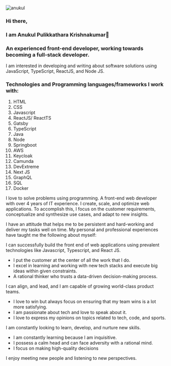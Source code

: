 ![anukul](https://pbs.twimg.com/profile_banners/2267376860/1600339582/1080x360)
### Hi there,
### I am Anukul Pulikkathara Krishnakumar👋
### An experienced front-end developer, working towards becoming a full-stack developer. 


I am interested in developing and writing about software solutions
using JavaScript, TypeScript, ReactJS, and Node JS.

### Technologies and Programming languages/frameworks I work with:
1) HTML
2) CSS
3) Javascript
4) ReactJS/ ReactTS
5) Gatsby
6) TypeScript
7) Java
8) Node
9) Springboot
10) AWS
11) Keycloak
12) Camunda
13) DevExtreme
14) Next JS
15) GraphQL
16) SQL
17) Docker

I love to solve problems using programming. A front-end web developer with over 4 years of IT experience.  I create, scale, and optimize web applications. To accomplish this, I focus on the customer requirements, conceptualize and synthesize use cases, and adapt to new insights. 

I have an attitude that helps me to be persistent and hard-working and deliver my tasks well on time. My personal and professional experiences have taught me the following about myself:

I can successfully build the front end of web applications using prevalent technologies like Javascript, Typescript, and React JS.
- I put the customer at the center of all the work that I do.
- I excel in learning and working with new tech stacks and execute big ideas within given constraints. 
- A rational thinker who trusts a data-driven decision-making process. 

I can align, and lead, and I am capable of growing world-class product teams.
- I love to win but always focus on ensuring that my team wins is a lot more satisfying.
- I am passionate about tech and love to speak about it. 
- I love to express my opinions on topics related to tech, code, and sports.

I am constantly looking to learn, develop, and nurture new skills. 
- I am constantly learning because I am inquisitive.
- I possess a calm head and can face adversity with a rational mind.
- I focus on making high-quality decisions

I enjoy meeting new people and listening to new perspectives.


<!--
**AnukulPK/AnukulPK** is a ✨ _special_ ✨ repository because its `README.md` (this file) appears on your GitHub profile.

Here are some ideas to get you started:

- 🔭 I’m currently working on ...
- 🌱 I’m currently learning ...
- 👯 I’m looking to collaborate on ...
- 🤔 I’m looking for help with ...
- 💬 Ask me about ...
- 📫 How to reach me: ...
- 😄 Pronouns: ...
- ⚡ Fun fact: ...
-->
